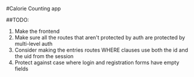 #Calorie Counting app

##TODO:
1. Make the frontend
2. Make sure all the routes that aren't protected by auth are protected by multi-level auth
3. Consider making the entries routes WHERE clauses use both the id and the uid from the session
4. Protect against case where login and registration forms have empty fields
